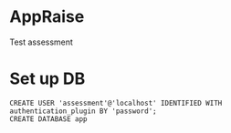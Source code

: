 # AppRaise
Test assessment

# Set up DB
```
CREATE USER 'assessment'@'localhost' IDENTIFIED WITH authentication_plugin BY 'password';
CREATE DATABASE app
```
